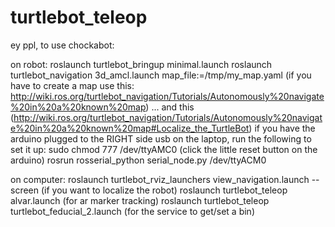 turtlebot_teleop
================
ey ppl, to use chockabot:

on robot:
roslaunch turtlebot_bringup minimal.launch 
roslaunch turtlebot_navigation 3d_amcl.launch map_file:=/tmp/my_map.yaml 
    (if you have to create a map use this: http://wiki.ros.org/turtlebot_navigation/Tutorials/Autonomously%20navigate%20in%20a%20known%20map)
    ... and this (http://wiki.ros.org/turtlebot_navigation/Tutorials/Autonomously%20navigate%20in%20a%20known%20map#Localize_the_TurtleBot)
if you have the arduino plugged to the RIGHT side usb on the laptop, run the following to set it up:
   sudo chmod 777 /dev/ttyAMC0
   (click the little reset button on the arduino)
   rosrun rosserial_python serial_node.py /dev/ttyACM0

on computer:
roslaunch turtlebot_rviz_launchers view_navigation.launch --screen (if you want to localize the robot)
roslaunch turtlebot_teleop alvar.launch (for ar marker tracking)
roslaunch turtlebot_teleop turtlebot_feducial_2.launch (for the service to get/set a bin)